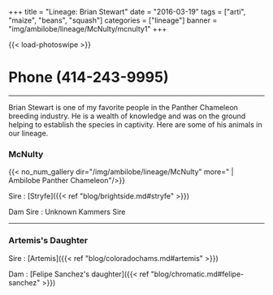 +++
title = "Lineage: Brian Stewart"
date = "2016-03-19"
tags = ["arti", "maize", "beans", "squash"]
categories = ["lineage"]
banner = "img/ambilobe/lineage/McNulty/mcnulty1"
+++

{{< load-photoswipe >}}

# Phone (414-243-9995)

---
Brian Stewart is one of my favorite people in the Panther Chameleon breeding industry. He is a wealth of knowledge and was on the ground helping to establish the species in captivity. Here are some of his animals in our lineage.


### McNulty

{{< no_num_gallery dir="/img/ambilobe/lineage/McNulty" more=" | Ambilobe Panther Chameleon"/>}}

Sire
: [Stryfe]({{< ref "blog/brightside.md#stryfe" >}})

Dam Sire
: Unknown Kammers Sire

---

### Artemis's Daughter

Sire
: [Artemis]({{< ref "blog/coloradochams.md#artemis" >}})

Dam 
: [Felipe Sanchez's daughter]({{< ref "blog/chromatic.md#felipe-sanchez" >}})